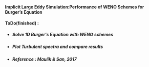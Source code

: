 #### Implicit Large Eddy Simulation:Performance of WENO Schemes for Burger’s Equation

#### ToDo(finished) :
- ##### Solve 1D Burger's Equation with WENO schemes
- ##### Plot Turbulent spectra and compare results
- ##### Reference : Maulik & San, 2017
